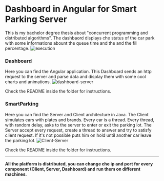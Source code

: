 # Dashboard in Angular for Smart Parking Server
This is my bachelor degree thesis about "concurrent programming and distributed algorithms".
The dashbaord displays che status of the car park with some informations abount the queue time and the and the fill percentage.
![execution](https://user-images.githubusercontent.com/62427405/124155268-9aae5d00-da96-11eb-82a9-0f18ccb296b0.png)

### Dashboard
Here you can find the Angular application. This Dashboard sends an http request to the server and parse data and display them with some cool charts and animations.
![dashboard-server](https://user-images.githubusercontent.com/62427405/124153899-3dfe7280-da95-11eb-8b5a-ac4b94620256.png)

Check the README inside the folder for instructions.

### SmartParking
Here you can find the Server and Client architecture in Java. The Client simulates cars with plates and brands. Every car is a thread. Every thread, with random delay, asks to the server to enter or exit the parking lot.
The Server accept every request, create a thread to answer and try to satisfy client request. If it's not possible puts him on hold until another car leave the parking lot.
![Client-Server](https://user-images.githubusercontent.com/62427405/124153436-b7499580-da94-11eb-96cb-27ba9a9cbebc.png)

Check the README inside the folder for instructions.

-----
**All the platform is distributed, you can change che ip and port for every component (Client, Server, Dashboard) and run them on different machines.**
